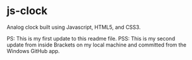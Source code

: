 # js-clock
Analog clock built using Javascript, HTML5, and CSS3.

PS: This is my first update to this readme file.
PSS: This is my second update from inside Brackets on my local machine and committed from the Windows GitHub app.